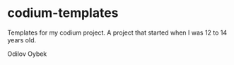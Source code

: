 # codium-templates
Templates for my codium project. A project that started when I was 12 to 14 years old.

Odilov Oybek
